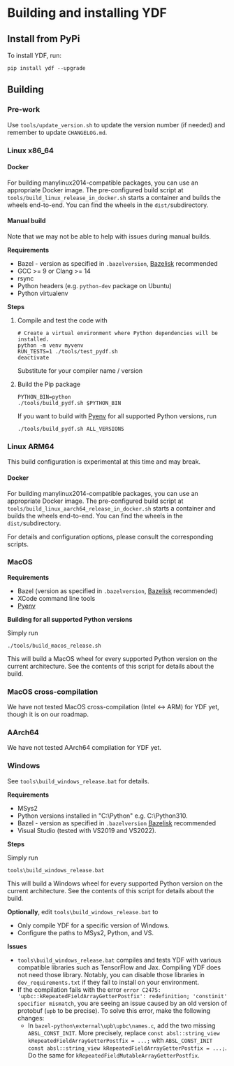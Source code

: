 # Building and installing YDF

## Install from PyPi

To install YDF, run:

```
pip install ydf --upgrade
```

## Building

### Pre-work

Use `tools/update_version.sh` to update the version number (if needed) and
remember to update `CHANGELOG.md`.

### Linux x86_64

#### Docker

For building manylinux2014-compatible packages, you can use an appropriate
Docker image. The pre-configured build script at
`tools/build_linux_release_in_docker.sh` starts a container and builds the
wheels end-to-end. You can find the wheels in the `dist/`subdirectory.

#### Manual build

Note that we may not be able to help with issues during manual builds.

**Requirements**

*   Bazel - version as specified in `.bazelversion`,
    [Bazelisk](https://github.com/bazelbuild/bazelisk) recommended
*   GCC >= 9 or Clang >= 14
*   rsync
*   Python headers (e.g. `python-dev` package on Ubuntu)
*   Python virtualenv

**Steps**

1.  Compile and test the code with

    ```shell
    # Create a virtual environment where Python dependencies will be installed.
    python -m venv myvenv
    RUN_TESTS=1 ./tools/test_pydf.sh
    deactivate
    ```

    Substitute for your compiler name / version

1.  Build the Pip package

    ```shell
    PYTHON_BIN=python
    ./tools/build_pydf.sh $PYTHON_BIN
    ```

    If you want to build with [Pyenv](https://github.com/pyenv/pyenv) for all
    supported Python versions, run

    ```shell
    ./tools/build_pydf.sh ALL_VERSIONS
    ```

### Linux ARM64

This build configuration is experimental at this time and may break.

#### Docker

For building manylinux2014-compatible packages, you can use an appropriate
Docker image. The pre-configured build script at
`tools/build_linux_aarch64_release_in_docker.sh` starts a container and builds
the wheels end-to-end. You can find the wheels in the `dist/`subdirectory.

For details and configuration options, please consult the corresponding scripts.

### MacOS

**Requirements**

*   Bazel (version as specified in `.bazelversion`,
    [Bazelisk](https://github.com/bazelbuild/bazelisk) recommended)
*   XCode command line tools
*   [Pyenv](https://github.com/pyenv/pyenv)

**Building for all supported Python versions**

Simply run

```shell
./tools/build_macos_release.sh
```

This will build a MacOS wheel for every supported Python version on the current
architecture. See the contents of this script for details about the build.

### MacOS cross-compilation

We have not tested MacOS cross-compilation (Intel <-> ARM) for YDF yet, though
it is on our roadmap.

### AArch64

We have not tested AArch64 compilation for YDF yet.

### Windows

See `tools\build_windows_release.bat` for details.

**Requirements**

-   MSys2
-   Python versions installed in "C:\Python<version>" e.g. C:\Python310.
-   Bazel - version as specified in `.bazelversion`
    [Bazelisk](https://github.com/bazelbuild/bazelisk) recommended
-   Visual Studio (tested with VS2019 and VS2022).

**Steps**

Simply run

```shell
tools\build_windows_release.bat
```

This will build a Windows wheel for every supported Python version on the
current architecture. See the contents of this script for details about the
build.

**Optionally**, edit `tools\build_windows_release.bat` to

-   Only compile YDF for a specific version of Windows.
-   Configure the paths to MSys2, Python, and VS.

**Issues**

-   `tools\build_windows_release.bat` compiles and tests YDF with various
    compatible libraries such as TensorFlow and Jax. Compiling YDF does not need
    those library. Notably, you can disable those libraries in
    `dev_requirements.txt` if they fail to install on your environment.
-   If the compilation fails with the error `error C2475:
    'upbc::kRepeatedFieldArrayGetterPostfix': redefinition; 'constinit'
    specifier mismatch`, you are seeing an issue caused by an old version of
    protobuf (`upb` to be precise). To solve this error, make the following
    changes:
    -   In `bazel-python\external\upb\upbc\names.c`, add the two missing
        `ABSL_CONST_INIT`. More precisely, replace `const absl::string_view
        kRepeatedFieldArrayGetterPostfix = ...;` with `ABSL_CONST_INIT const
        absl::string_view kRepeatedFieldArrayGetterPostfix = ...;`. Do the same
        for `kRepeatedFieldMutableArrayGetterPostfix`.
